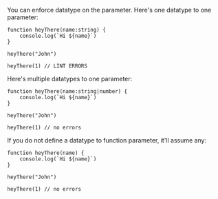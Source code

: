 You can enforce datatype on the parameter. Here's one datatype to one parameter:
```
function heyThere(name:string) {
	console.log(`Hi ${name}`)
}

heyThere("John")

heyThere(1) // LINT ERRORS
```


Here's multiple datatypes to one parameter:
```
function heyThere(name:string|number) {
	console.log(`Hi ${name}`)
}

heyThere("John")

heyThere(1) // no errors
```

If you do not define a datatype to function parameter, it'll assume any:

```
function heyThere(name) {
	console.log(`Hi ${name}`)
}

heyThere("John")

heyThere(1) // no errors
```